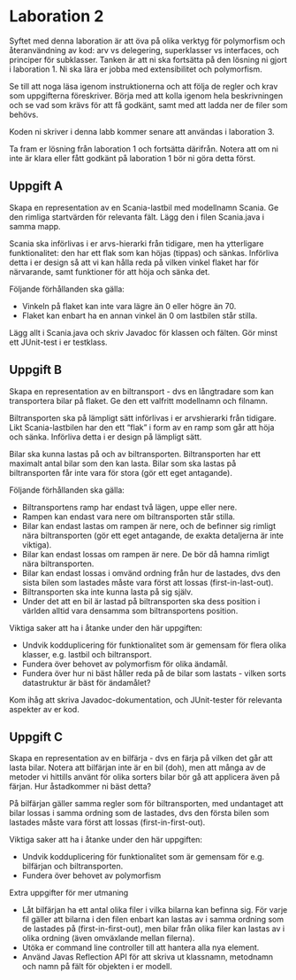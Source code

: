
# Laboration 2 #

Syftet med denna laboration är att öva på olika verktyg för polymorfism och återanvändning av kod: arv vs delegering, superklasser vs interfaces, och principer för subklasser. Tanken är att ni ska fortsätta på den lösning ni gjort i laboration 1. Ni ska lära er jobba med extensibilitet och polymorfism.

Se till att noga läsa igenom instruktionerna och att följa de regler och krav som uppgifterna föreskriver. Börja med att kolla igenom hela beskrivningen och se vad som krävs för att få godkänt, samt med att ladda ner de filer som behövs.

Koden ni skriver i denna labb kommer senare att användas i laboration 3.

Ta fram er lösning från laboration 1 och fortsätta därifrån. Notera att om ni inte är klara eller fått godkänt på laboration 1 bör ni göra detta först.
## Uppgift A

Skapa en representation av en Scania-lastbil med modellnamn Scania. Ge den rimliga startvärden för relevanta fält. Lägg den i filen Scania.java i samma mapp.

Scania ska införlivas i er arvs-hierarki från tidigare, men ha ytterligare funktionalitet: den har ett flak som kan höjas (tippas) och sänkas. Införliva detta i er design så att vi kan hålla reda på vilken vinkel flaket har för närvarande, samt funktioner för att höja och sänka det.

Följande förhållanden ska gälla:

* Vinkeln på flaket kan inte vara lägre än 0 eller högre än 70.
* Flaket kan enbart ha en annan vinkel än 0 om lastbilen står stilla.

Lägg allt i Scania.java och skriv Javadoc för klassen och fälten. Gör minst ett JUnit-test i er testklass.
## Uppgift B

Skapa en representation av en biltransport - dvs en långtradare som kan transportera bilar på flaket. Ge den ett valfritt modellnamn och filnamn.

Biltransporten ska på lämpligt sätt införlivas i er arvshierarki från tidigare. Likt Scania-lastbilen har den ett “flak” i form av en ramp som går att höja och sänka. Införliva detta i er design på lämpligt sätt.

Bilar ska kunna lastas på och av biltransporten. Biltransporten har ett maximalt antal bilar som den kan lasta. Bilar som ska lastas på biltransporten får inte vara för stora (gör ett eget antagande).

Följande förhållanden ska gälla:

* Biltransportens ramp har endast två lägen, uppe eller nere.
* Rampen kan endast vara nere om biltransporten står stilla.
* Bilar kan endast lastas om rampen är nere, och de befinner sig rimligt nära biltransporten (gör ett eget antagande, de exakta detaljerna är inte viktiga).
* Bilar kan endast lossas om rampen är nere. De bör då hamna rimligt nära biltransporten.
* Bilar kan endast lossas i omvänd ordning från hur de lastades, dvs den sista bilen som lastades måste vara först att lossas (first-in-last-out).
* Biltransporten ska inte kunna lasta på sig själv.
* Under det att en bil är lastad på biltransporten ska dess position i världen alltid vara densamma som biltransportens position.

Viktiga saker att ha i åtanke under den här uppgiften:

* Undvik kodduplicering för funktionalitet som är gemensam för flera olika klasser, e.g. lastbil och biltransport.
* Fundera över behovet av polymorfism för olika ändamål.
* Fundera över hur ni bäst håller reda på de bilar som lastats - vilken sorts datastruktur är bäst för ändamålet?

Kom ihåg att skriva Javadoc-dokumentation, och JUnit-tester för relevanta aspekter av er kod.
## Uppgift C

Skapa en representation av en bilfärja - dvs en färja på vilken det går att lasta bilar. Notera att bilfärjan inte är en bil (doh), men att många av de metoder vi hittills använt för olika sorters bilar bör gå att applicera även på färjan. Hur åstadkommer ni bäst detta?

På bilfärjan gäller samma regler som för biltransporten, med undantaget att bilar lossas i samma ordning som de lastades, dvs den första bilen som lastades måste vara först att lossas (first-in-first-out).

Viktiga saker att ha i åtanke under den här uppgiften:

* Undvik kodduplicering för funktionalitet som är gemensam för e.g. bilfärjan och biltransporten.
* Fundera över behovet av polymorfism

Extra uppgifter för mer utmaning

* Låt bilfärjan ha ett antal olika filer i vilka bilarna kan befinna sig. För varje fil gäller att bilarna i den filen enbart kan lastas av i samma ordning som de lastades på (first-in-first-out), men bilar från olika filer kan lastas av i olika ordning (även omväxlande mellan filerna).
* Utöka er command line controller till att hantera alla nya element.
* Använd Javas Reflection API för att skriva ut klassnamn, metodnamn och namn på fält för objekten i er modell.